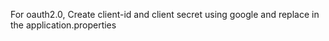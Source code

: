 For oauth2.0, Create client-id and client secret using google and replace in the application.properties 
